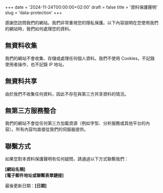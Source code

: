 +++
date = '2024-11-24T00:00:00+02:00'
draft = false
title = '資料保護聲明'
slug = 'data-protection'
+++

感謝您訪問我們的網站。我們非常重視您的隱私保護。以下內容說明在您使用我們的網站時，我們如何處理您的資料。

## 無資料收集

我們的網站不會收集、存儲或處理任何個人資料。我們不使用 Cookies，不記錄使用者操作，也不記錄 IP 地址。

## 無資料共享

由於我們不收集任何資料，因此不存在與第三方共享資料的情況。

## 無第三方服務整合

我們的網站不會從任何第三方加載資源（例如字型、分析服務或其他平台的內容）。所有內容均直接從我們的伺服器提供。

## 聯繫方式

如果您對本資料保護聲明有任何疑問，請通過以下方式聯繫我們：

**[網站名稱]**  
**[電子郵件地址或聯繫表單鏈接]**

最後更新日期：**[日期]**
